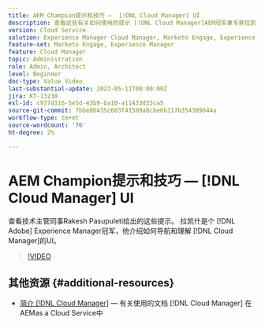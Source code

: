 ```yaml
---
title: AEM Champion提示和技巧 —  [!DNL Cloud Manager] UI
description: 查看这些有关如何使用的提示 [!DNL Cloud Manager]AEM冠军兼专家拉凯什·帕苏普莱蒂提供的UI。
version: Cloud Service
solution: Experience Manager Cloud Manager, Marketo Engage, Experience Manager
feature-set: Marketo Engage, Experience Manager
feature: Cloud Manager
topic: Administration
role: Admin, Architect
level: Beginner
doc-type: Value Video
last-substantial-update: 2023-05-11T00:00:00Z
jira: KT-13230
exl-id: c977d316-5e5d-43b9-ba10-a11433d33ca5
source-git-commit: 7bbe86435c683f41509a8cbe6b117b354309644a
workflow-type: tm+mt
source-wordcount: '76'
ht-degree: 2%

---
```


# AEM Champion提示和技巧 —  [!DNL Cloud Manager] UI

查看技术主管同事Rakesh Pasupuleti给出的这些提示。 拉凯什是个 [!DNL Adobe] Experience Manager冠军，他介绍如何导航和理解 [!DNL Cloud Manager]的UI。

>[!VIDEO](https://video.tv.adobe.com/v/3419298?quality=12&learn=on)

## 其他资源 {#additional-resources}

* [简介 [!DNL Cloud Manager]](https://experienceleague.adobe.com/docs/experience-manager-cloud-service/content/onboarding/concepts/cloud-manager-introduction.html)  — 有关使用的文档 [!DNL Cloud Manager] 在AEMas a Cloud Service中
